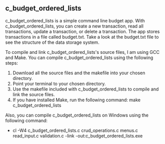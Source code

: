 ## c_budget_ordered_lists

c_budget_ordered_lists is a simple command line budget app. With c_budget_ordered_lists, you can create a new transaction, read all transactions, update a transaction, or delete a transaction. The app stores transactions in a file called budget.txt. Take a look at the budget.txt file to see the structure of the data storage system.

To compile and link c_budget_ordered_lists's source files, I am using GCC and Make. You can compile c_budget_ordered_lists using the following steps:

1. Download all the source files and the makefile into your chosen directory.
2. Point your terminal to your chosen directory.
3. Use the makefile included with c_budget_ordered_lists to compile and link the source files.
4. If you have installed Make, run the following command: make c_budget_ordered_lists

Also, you can compile c_budget_ordered_lists on Windows using the following command:

- cl -W4 c_budget_ordered_lists.c crud_operations.c menus.c read_input.c validation.c -link -out:c_budget_ordered_lists.exe
